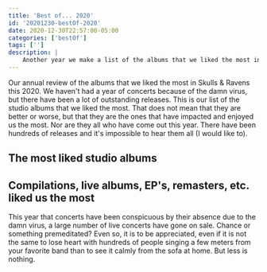 ```yaml
---
title: 'Best of... 2020'
id: '20201230-bestOf-2020'
date: 2020-12-30T22:57:00-05:00
categories: ['bestOf']
tags: ['']
description: |
    Another year we make a list of the albums that we liked the most in this year that is almost over.
---
```


Our annual review of the albums that we liked the most in Skulls & Ravens this 2020. We haven't had a year of concerts because of the damn virus, but there have been a lot of outstanding releases. This is our list of the studio albums that we liked the most. That does not mean that they are better or worse, but that they are the ones that have impacted and enjoyed us the most. Nor are they all who have come out this year. There have been hundreds of releases and it's impossible to hear them all (I would like to).

<h2>The most liked studio albums</h2>

<ordered-list :list="[{title: 'IN THIS MOMENT - MOTHER', text: 'Wonderful discovery that I have made this year. I`d never heard the group led by Maria Brink and this Mother has touched me very deeply. It is an album with a lot of character and many nuances. Maria`s voice is impressive and songs like The In-Between, As Above, So Below or God Is She get into your head in a very dangerous way. Noteworthy is the cover of Fly Like An Eagle and, for me, the incredible version of We Will Rock You with the collaboration of Lzzy Hale and Taylor Momsen.', imageURL:'https://www.inthismomentofficial.com/sites/g/files/g2000004571/f/styles/480___480/public/201912/albumart_0.jpg?itok=wy5Swv1w'}, {title: 'TRIVIUM - WHAT THE DEAD MEN SAY', text: 'Since this album came out, the chorus of the song that gives the album its name has not been removed from my head. Similar happens to me with Catastrophist. That Trivium is hitting the music scene is a fact and that is shown in this album that has exceeded the bar of their previous and very outstanding The Sin And The Sentence. Watch out for the upcoming tour, if the virus leaves us, along with Heaven Shall Burn, Tesseract and Fit For An Auptopsy.', imageURL: 'https://www.trivium.org/sites/g/files/g2000010281/files/2020-04/Trivium_WTDMS_1080x1080.png'}, {title: 'NIGHTWISH - HUMAN. :II: NATURE', text: 'This double CD of the Finns led by Tuomas Holopainen seems to me a real marvel. On the one hand we have the first CD composed of nine songs where the pure essence of Nightwish is shown. Floor is brilliant, although her versatility and her voice can do more amazing things. We are getting used in recent albums to gradually dispense with Marco Hietala`s voice, but his contribution to the album is priceless. Troy has contributed a lot to the group since his entry, the most relevant example of him is his contribution to the Harvest theme. The second CD is a song divided into eight chapters in which Tuomas conducts the London Symphony Orchestra to create a brilliant melody.', imageURL: 'https://global-uploads.webflow.com/5e235b1105541e20386fd864/5e359cc41212676f8ab69b5d_cover_FINAL_small-p-800.jpeg'}, {title: 'AMARANTHE - MANIFEST', text: 'What a big leap in quality the Swedes have made by signing with Nuclear Blast and collaborating with Angela Gossow on this Manifest. A powerful, fun and very moving album, maintaining its mix of electronic metal and perfectly mixing the voices of the outstanding Henrik, Elize and Nils. I could highlight the 12 tracks, but I will particularly focus on Strong, where the voices are played by Elize Ryd and Noora Louhimo. The mighty Do or Die, with Angela Gossow. And BOOM!1. I don`t know if it is because of all the negative comments I have read about it or that it is really a work of art, but it is a song that I am passionate about (Heidi Shepherd`s cameo included). His heaviest and most technical album', imageURL:'https://www.amaranthe.se/images/pagebuilderck/archangel_single.JPG'}, {title: 'BÁRBARA BLACK - LOVE, DEATH AND FLIES', text: 'Another of my discoveries of the year. The Madrid band presents an elegant and powerful album where you can taste sounds ranging from the most classic hard rock to southern rock. Catchy melodies, great intensity and viscerality in some moments do an album that is worth enjoying quietly at home at full volume.', imageURL:'http://barbarablackrock.com/wp-content/uploads/2016/02/PORTADA-LOVEDEATHNFLIES-1-300x300.jpeg'}, {title: 'DEEP PURPLE - WHOOSH!', text: 'I don`t know if I`m getting older but I`m enjoying this Deep Purple album like it`s the first time I`ve heard them. Don`t be scared, it`s not even close to the best album of his career, but it sounds so new and so old to me at the same time. Sometimes you taste old school notes and sometimes you come across other notes that the British group has wanted to experiment with. Brilliant!!', imageURL:'https://cdn.shopify.com/s/files/1/0849/9992/products/DeepPurpleArt_2048x2048.jpg?v=1583763432'}, {title: 'POLARIS - THE DEATH OF ME', text: 'Metalcore in its purest form. 100% enjoyable album whether you like this genre or not. Strong melodies on this second album by the Australians that show that the success of their first album was no an accident. It`s an album that you put on a loop and without stopping.', imageURL: 'https://cdn.shopify.com/s/files/1/2140/5561/t/12/assets/pf-1def74d7-89e4-42b8-9592-4bd5d698f4ef--Polaris-TDOM-Cover-1080x1080-1_400x3000.jpg?v=1578684418'}, {title: 'H.E.A.T - II', text: 'The Swedes have returned to that catchy eighties rock that won them so many followers years ago. One of the funniest albums of this year whose riffs will make us get up from our chairs and start jumping and dancing all over the house', imageURL: 'https://www.rocknet.se/images/product/266/12266-7-2.jpg'}, {title: 'MAKE THEM SUFFER - HOW TO SURVIVE A FUNERAL', text: 'More Australian metalcore but with a composition that in my view gives it a touch that differentiates it from other bands with which they share a genre. Aggressiveness and diversity of songs that make up a very complete and appetizing album', imageURL: 'https://i0.wp.com/necromance.eu/wp-content/uploads/2020/06/make-them-suffer-2020-web.jpg?w=650&ssl=1'}, {title: 'DEATH & LEGACY - INF3RNO', text: 'Second Spanish group that enters the top 10 of this 2020. The band based in Zamora have done a brutal job. Dante`s Inferno told in eight catchy tracks, with brutal power and melodic death metal overtones.', imageURL: 'https://deathandlegacy.com/images/lp3.jpg'}, {title: 'SEPULTURA - QUADRA'}, {title: 'THUNDERMOTHER - HEAT WAVE'}, {title: 'BEYOND THE BLACK - HORIZONS'}, {title: 'BURNING WITCHES - DANCE WITH THE DEVIL'}, {title: 'PRIMAL FEAR - METAL COMMANDO'}, {title: 'HEAVEN SHALL BURN - OF TRUTH AND SACRIFICE'}, {title: 'UNLEASH THE ARCHERS - ABYSS'}, {title: 'TEMPERANCE - VIRIDIAN'}, {title: 'DIABULUS IN MUSICA - EUPHONIC ENTROPY'}, {title: 'APOCALYPTICA - CELL-0'}, {title: 'LAMB OF GOD - LAMB OF GOD'}, {title: 'PAIN OF SALVATION - PANTHER'}, {title: 'ILLUMISHADE - ECLYPTIC - WAKE OF SHADOWS'}, {title: 'AD INFINITUM - CHAPTER I - MONARCHY'}, {title: 'AC/DC - POWER UP'}, {title: 'ENSIFERUM - THALASSIC'}, {title: 'SAUROM - MÚSICA'}, {title: 'DELAINE - APOCALYPSE & CHILL'}, {title: 'DEFTONES - OHMS'}, {title: 'SERIOUS BLACK - SUITE 226'}, {title: 'DEVILSKIN - RED'}, {title: 'MARILYN MANSON - WE ARE CHAOS'}, {title: 'ALESTORM - CURSE OF THE CRYSTAL COCONUT'}, {title: 'DEMONS & WIZARDS - III'}, {title: 'MYRKUR - FOLKSANGE'}, {title: 'OZZY OSBOURNE - ORDINARY MAN'}, {title: 'FIVE FINGER DEATH PUNCH - F8'}, {title: 'SCARLET AURA - STORMBRAKER'}, {title: 'TURMION KÄTILÖT - GLOBAL WARNING'}]" />

<h2>Compilations, live albums, EP's, remasters, etc. liked us the most</h2>

This year that concerts have been conspicuous by their absence due to the damn virus, a large number of live concerts have gone on sale. Chance or something premeditated? Even so, it is to be appreciated, even if it is not the same to lose heart with hundreds of people singing a few meters from your favorite band than to see it calmly from the sofa at home. But less is nothing.

<ordered-list :list="[{title: 'HAMMERFALL - LIVE! AGAINST THE WORLD'}, {title: 'KAMELOT - I AM THE EMPIRE - LIVE FROM THE 013'}, {title: 'PARKWAY DRIVE - VIVA THE UNDERDOGS'}, {title: 'KREATOR - LONDON APOCALYPTICON (LIVE)'}, {title: 'JINJER - ALIVE IN MELBOURNE'}, {title: 'STRAVAGANZZA - LA NOCHE DEL FÉNIX'}, {title: 'HALESTORM - REIMAGINED'}, {title: 'BLOODHUNTER - BLOODHUNTER'}, {title: 'VISIONS OF ATLANTIS - A SYMPHONIC JOURNEY TO REMEMBER'}, {title: 'IRON MAIDEN - NIGHTS OF THE DEAD, LEGACY OF THE BEAST: LIVE IN MEXICO CITY'}, {title: 'SÖBER - LA SINFONÍA DEL PARADŸSSO'}, {title: 'DREAM THEATER - DISTANT MEMORIES - LIVE IN LONDON'}, {title: 'FIVE FINGER DEATH PUNCH - A DECADE OF DESTRUCTION VOL. 2'}, {title: 'DORO - MAGIC DIAMONDS - BEST OF ROCK, BALLADS & RARE TREASURES'}]"/>